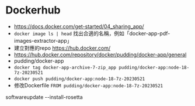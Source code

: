 # Dockerhub

- https://docs.docker.com/get-started/04_sharing_app/
- `docker image ls | head` 找出合適的名稱，例如「docker-app-pdf-images-extractor-app」
- 建立對應的repo https://hub.docker.com/
- https://hub.docker.com/repository/docker/pudding/docker-app/general
- pudding/docker-app
- `docker tag docker-app-archive-7-zip_app pudding/docker-app:node-18-7z-20230521`
- `docker push pudding/docker-app:node-18-7z-20230521`
- 修改Dockerfile `FROM pudding/docker-app:node-18-7z-20230521`

softwareupdate --install-rosetta

